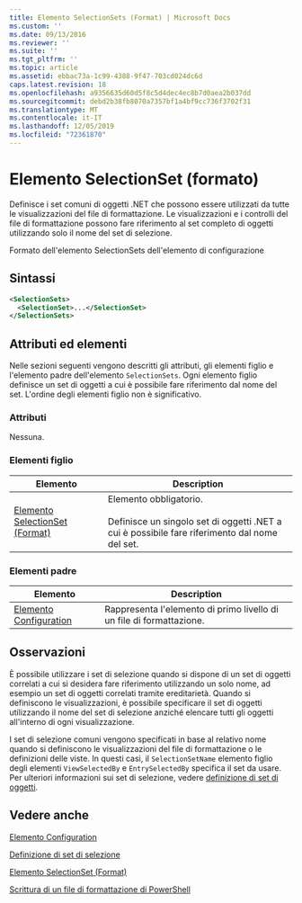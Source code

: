 ```yaml
---
title: Elemento SelectionSets (Format) | Microsoft Docs
ms.custom: ''
ms.date: 09/13/2016
ms.reviewer: ''
ms.suite: ''
ms.tgt_pltfrm: ''
ms.topic: article
ms.assetid: ebbac73a-1c99-4388-9f47-703cd024dc6d
caps.latest.revision: 18
ms.openlocfilehash: a9356635d60d5f8c5d4dec4ec8b7d0aea2b037dd
ms.sourcegitcommit: debd2b38fb8070a7357bf1a4bf9cc736f3702f31
ms.translationtype: MT
ms.contentlocale: it-IT
ms.lasthandoff: 12/05/2019
ms.locfileid: "72361870"
---
```

# <a name="selectionsets-element-format"></a>Elemento SelectionSet (formato)

Definisce i set comuni di oggetti .NET che possono essere utilizzati da tutte le visualizzazioni del file di formattazione. Le visualizzazioni e i controlli del file di formattazione possono fare riferimento al set completo di oggetti utilizzando solo il nome del set di selezione.

Formato dell'elemento SelectionSets dell'elemento di configurazione

## <a name="syntax"></a>Sintassi

```xml
<SelectionSets>
  <SelectionSet>...</SelectionSet>
</SelectionSets>
```

## <a name="attributes-and-elements"></a>Attributi ed elementi

Nelle sezioni seguenti vengono descritti gli attributi, gli elementi figlio e l'elemento padre dell'elemento `SelectionSets`. Ogni elemento figlio definisce un set di oggetti a cui è possibile fare riferimento dal nome del set. L'ordine degli elementi figlio non è significativo.

### <a name="attributes"></a>Attributi

Nessuna.

### <a name="child-elements"></a>Elementi figlio

|Elemento|Description|
|-------------|-----------------|
|[Elemento SelectionSet (Format)](./selectionset-element-format.md)|Elemento obbligatorio.<br /><br /> Definisce un singolo set di oggetti .NET a cui è possibile fare riferimento dal nome del set.|

### <a name="parent-elements"></a>Elementi padre

|Elemento|Description|
|-------------|-----------------|
|[Elemento Configuration](./configuration-element-format.md)|Rappresenta l'elemento di primo livello di un file di formattazione.|

## <a name="remarks"></a>Osservazioni

È possibile utilizzare i set di selezione quando si dispone di un set di oggetti correlati a cui si desidera fare riferimento utilizzando un solo nome, ad esempio un set di oggetti correlati tramite ereditarietà. Quando si definiscono le visualizzazioni, è possibile specificare il set di oggetti utilizzando il nome del set di selezione anziché elencare tutti gli oggetti all'interno di ogni visualizzazione.

I set di selezione comuni vengono specificati in base al relativo nome quando si definiscono le visualizzazioni del file di formattazione o le definizioni delle viste. In questi casi, il `SelectionSetName` elemento figlio degli elementi `ViewSelectedBy` e `EntrySelectedBy` specifica il set da usare. Per ulteriori informazioni sui set di selezione, vedere [definizione di set di oggetti](./defining-selection-sets.md).

## <a name="see-also"></a>Vedere anche

[Elemento Configuration](./configuration-element-format.md)

[Definizione di set di selezione](./defining-selection-sets.md)

[Elemento SelectionSet (Format)](./selectionset-element-format.md)

[Scrittura di un file di formattazione di PowerShell](./writing-a-powershell-formatting-file.md)
